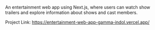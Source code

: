 An entertainment web app using Next.js, where users can watch show trailers and explore information about shows and cast members.

Project Link: https://entertainment-web-app-gamma-indol.vercel.app/
